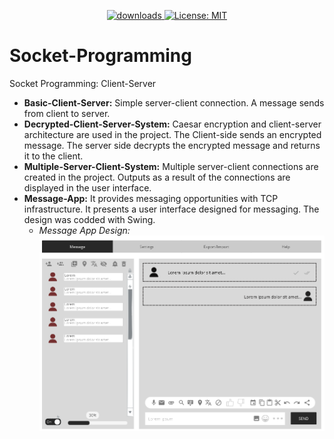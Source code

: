 <p align="center">
  <a href="https://github.com/aysedemirel/Socket-Programming/blob/master/README.md">
    <img alt="downloads" src="https://img.shields.io/badge/English-En-blue" target="_blank" />
  </a>
  <a href="https://github.com/aysedemirel/Socket-Programming/blob/master/doc/tr/Readme_tr.md">
    <img alt="License: MIT" src="https://img.shields.io/badge/Turkish-Tr-red" target="_blank" />
  </a>
</p>

# Socket-Programming

Socket Programming: Client-Server 

- **Basic-Client-Server:** Simple server-client connection. A message sends from client to server.
- **Decrypted-Client-Server-System:** Caesar encryption and client-server architecture are used in the project. The Client-side sends an encrypted message. The server side decrypts the encrypted message and returns it to the client.
- **Multiple-Server-Client-System:** Multiple server-client connections are created in the project. Outputs as a result of the connections are displayed in the user interface. 
- **Message-App:** It provides messaging opportunities with TCP infrastructure. It presents a user interface designed for messaging. The design was codded with Swing.
     - *Message App Design:*
![message_app_design](https://github.com/aysedemirel/Socket-Programming/blob/master/MessageApp/messageAppDesign.PNG)
